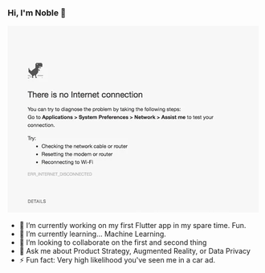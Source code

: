 ### Hi, I'm Noble  👋
![alt text](https://raw.githubusercontent.com/stigsfoot/stigsfoot/master/offline-dino.webp "Hi, I'm Noble")
- 🔭 I’m currently working on my first Flutter app in my spare time. Fun.
- 🌱 I’m currently learning... Machine Learning.
- 👯 I’m looking to collaborate on the first and second thing
- 💬 Ask me about Product Strategy, Augmented Reality, or Data Privacy
- ⚡ Fun fact: Very high likelihood you've seen me in a car ad.

<!--
**nackerson/nackerson** is a ✨ _special_ ✨ repository because its `README.md` (this file) appears on your GitHub profile.

Here are some ideas to get you started:

- 🔭 I’m currently working on ...
- 🌱 I’m currently learning ...
- 👯 I’m looking to collaborate on ...
- 🤔 I’m looking for help with ...
- 💬 Ask me about ...
- 📫 How to reach me: ...
- 😄 Pronouns: ...
- ⚡ Fun fact: ...
-->


